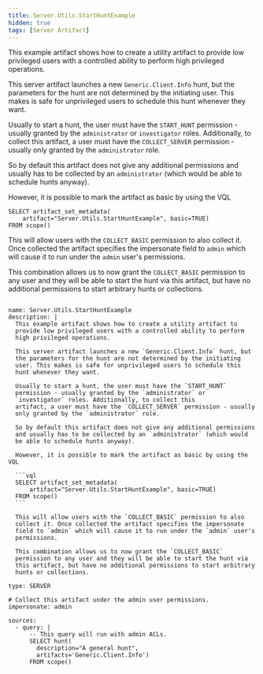 ```yaml
---
title: Server.Utils.StartHuntExample
hidden: true
tags: [Server Artifact]
---
```


This example artifact shows how to create a utility artifact to
provide low privileged users with a controlled ability to perform
high privileged operations.

This server artifact launches a new `Generic.Client.Info` hunt, but
the parameters for the hunt are not determined by the initiating
user. This makes is safe for unprivileged users to schedule this
hunt whenever they want.

Usually to start a hunt, the user must have the `START_HUNT`
permission - usually granted by the `administrator` or
`investigator` roles. Additionally, to collect this
artifact, a user must have the `COLLECT_SERVER` permission - usually
only granted by the `administrator` role.

So by default this artifact does not give any additional permissions
and usually has to be collected by an `administrator` (which would
be able to schedule hunts anyway).

However, it is possible to mark the artifact as basic by using the VQL

```vql
SELECT artifact_set_metadata(
    artifact="Server.Utils.StartHuntExample", basic=TRUE)
FROM scope()
```

This will allow users with the `COLLECT_BASIC` permission to also
collect it. Once collected the artifact specifies the impersonate
field to `admin` which will cause it to run under the `admin` user's
permissions.

This combination allows us to now grant the `COLLECT_BASIC`
permission to any user and they will be able to start the hunt via
this artifact, but have no additional permissions to start arbitrary
hunts or collections.


<pre><code class="language-yaml">
name: Server.Utils.StartHuntExample
description: |
  This example artifact shows how to create a utility artifact to
  provide low privileged users with a controlled ability to perform
  high privileged operations.

  This server artifact launches a new `Generic.Client.Info` hunt, but
  the parameters for the hunt are not determined by the initiating
  user. This makes is safe for unprivileged users to schedule this
  hunt whenever they want.

  Usually to start a hunt, the user must have the `START_HUNT`
  permission - usually granted by the `administrator` or
  `investigator` roles. Additionally, to collect this
  artifact, a user must have the `COLLECT_SERVER` permission - usually
  only granted by the `administrator` role.

  So by default this artifact does not give any additional permissions
  and usually has to be collected by an `administrator` (which would
  be able to schedule hunts anyway).

  However, it is possible to mark the artifact as basic by using the VQL

  ```vql
  SELECT artifact_set_metadata(
      artifact="Server.Utils.StartHuntExample", basic=TRUE)
  FROM scope()
  ```

  This will allow users with the `COLLECT_BASIC` permission to also
  collect it. Once collected the artifact specifies the impersonate
  field to `admin` which will cause it to run under the `admin` user's
  permissions.

  This combination allows us to now grant the `COLLECT_BASIC`
  permission to any user and they will be able to start the hunt via
  this artifact, but have no additional permissions to start arbitrary
  hunts or collections.

type: SERVER

# Collect this artifact under the admin user permissions.
impersonate: admin

sources:
  - query: |
      -- This query will run with admin ACLs.
      SELECT hunt(
        description="A general hunt",
        artifacts='Generic.Client.Info')
      FROM scope()

</code></pre>

